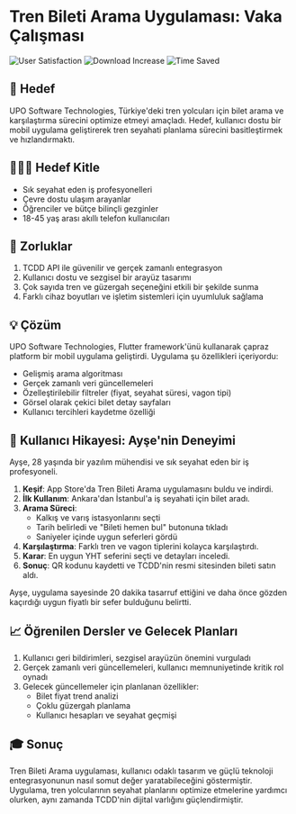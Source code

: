 # Tren Bileti Arama Uygulaması: Vaka Çalışması

![User Satisfaction](https://img.shields.io/badge/User%20Satisfaction-4.8%2F5-brightgreen)
![Download Increase](https://img.shields.io/badge/Download%20Increase-200%25-blue)
![Time Saved](https://img.shields.io/badge/Average%20Time%20Saved-15%20min%2Fuser-orange)

## 🎯 Hedef

UPO Software Technologies, Türkiye'deki tren yolcuları için bilet arama ve karşılaştırma sürecini optimize etmeyi amaçladı. Hedef, kullanıcı dostu bir mobil uygulama geliştirerek tren seyahati planlama sürecini basitleştirmek ve hızlandırmaktı.

## 🧑‍🤝‍🧑 Hedef Kitle

- Sık seyahat eden iş profesyonelleri
- Çevre dostu ulaşım arayanlar
- Öğrenciler ve bütçe bilinçli gezginler
- 18-45 yaş arası akıllı telefon kullanıcıları

## 🚧 Zorluklar

1. TCDD API ile güvenilir ve gerçek zamanlı entegrasyon
2. Kullanıcı dostu ve sezgisel bir arayüz tasarımı
3. Çok sayıda tren ve güzergah seçeneğini etkili bir şekilde sunma
4. Farklı cihaz boyutları ve işletim sistemleri için uyumluluk sağlama

## 💡 Çözüm

UPO Software Technologies, Flutter framework'ünü kullanarak çapraz platform bir mobil uygulama geliştirdi. Uygulama şu özellikleri içeriyordu:

- Gelişmiş arama algoritması
- Gerçek zamanlı veri güncellemeleri
- Özelleştirilebilir filtreler (fiyat, seyahat süresi, vagon tipi)
- Görsel olarak çekici bilet detay sayfaları
- Kullanıcı tercihleri kaydetme özelliği

## 👤 Kullanıcı Hikayesi: Ayşe'nin Deneyimi

Ayşe, 28 yaşında bir yazılım mühendisi ve sık seyahat eden bir iş profesyoneli.

1. **Keşif**: App Store'da Tren Bileti Arama uygulamasını buldu ve indirdi.
2. **İlk Kullanım**: Ankara'dan İstanbul'a iş seyahati için bilet aradı.
3. **Arama Süreci**: 
   - Kalkış ve varış istasyonlarını seçti
   - Tarih belirledi ve "Bileti hemen bul" butonuna tıkladı
   - Saniyeler içinde uygun seferleri gördü
4. **Karşılaştırma**: Farklı tren ve vagon tiplerini kolayca karşılaştırdı.
5. **Karar**: En uygun YHT seferini seçti ve detayları inceledi.
6. **Sonuç**: QR kodunu kaydetti ve TCDD'nin resmi sitesinden bileti satın aldı.

Ayşe, uygulama sayesinde 20 dakika tasarruf ettiğini ve daha önce gözden kaçırdığı uygun fiyatlı bir sefer bulduğunu belirtti.

## 📈 Öğrenilen Dersler ve Gelecek Planları

1. Kullanıcı geri bildirimleri, sezgisel arayüzün önemini vurguladı
2. Gerçek zamanlı veri güncellemeleri, kullanıcı memnuniyetinde kritik rol oynadı
3. Gelecek güncellemeler için planlanan özellikler:
   - Bilet fiyat trend analizi
   - Çoklu güzergah planlama
   - Kullanıcı hesapları ve seyahat geçmişi

## 🎓 Sonuç

Tren Bileti Arama uygulaması, kullanıcı odaklı tasarım ve güçlü teknoloji entegrasyonunun nasıl somut değer yaratabileceğini göstermiştir. Uygulama, tren yolcularının seyahat planlarını optimize etmelerine yardımcı olurken, aynı zamanda TCDD'nin dijital varlığını güçlendirmiştir.
